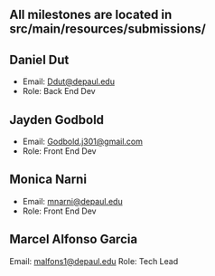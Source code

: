 ## All milestones are located in src/main/resources/submissions/


## Daniel Dut
- Email: Ddut@depaul.edu
- Role: Back End Dev

## Jayden Godbold
- Email: Godbold.j301@gmail.com
- Role: Front End Dev

## Monica Narni
- Email: mnarni@depaul.edu
- Role: Front End Dev

## Marcel Alfonso Garcia
Email: malfons1@depaul.edu
Role: Tech Lead


